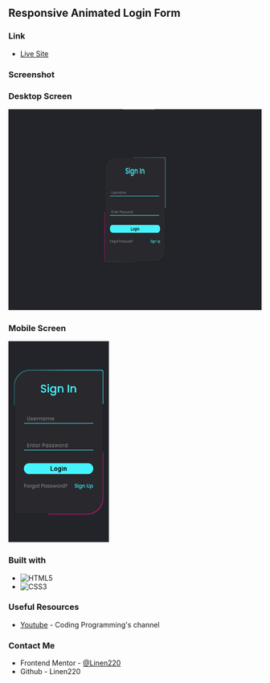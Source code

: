 ## Responsive Animated Login Form

### Link

- [Live Site]()

### Screenshot

<div align="left">
<h3>Desktop Screen</h3>
<img src="./images/Screenshot1.png" title="draggable image slider" alt="draggable image slider" width="600" height="400"/>
<h3>Mobile Screen</h3>
<img src="./images/Screenshot2.png" title="draggable image slider" alt="draggable image slider" width="200" height="400"/>
</div>

### Built with

- ![HTML5](https://img.shields.io/badge/html5-%23E34F26.svg?style=for-the-badge&logo=html5&logoColor=white)   
- ![CSS3](https://img.shields.io/badge/css3-%231572B6.svg?style=for-the-badge&logo=css3&logoColor=white)   

### Useful Resources

- [Youtube](https://www.youtube.com/watch?v=8OgMWKo0T0c&list=LL&index=14) - Coding Programming's channel

### Contact Me

- Frontend Mentor - [@Linen220](https://www.frontendmentor.io/profile/Linen220)
- Github - Linen220